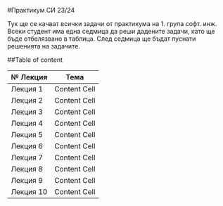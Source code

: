 #Практикум СИ 23/24

Тук ще се качват всички задачи от практикума на 1. група софт. инж. 
Всеки студент има една седмица да реши дадените задачи, като ще бъде отбелязвано в таблица.
След седмица ще бъдат пуснати решенията на задачите.

##Table of content


| № Лекция  | Тема |
| ------------- | ------------- |
| Лекция 1  | Content Cell  |
| Лекция 2  | Content Cell  |
| Лекция 3  | Content Cell  |
| Лекция 4  | Content Cell  |
| Лекция 5  | Content Cell  |
| Лекция 6  | Content Cell  |
| Лекция 7  | Content Cell  |
| Лекция 8  | Content Cell  |
| Лекция 9  | Content Cell  |
| Лекция 10  | Content Cell  |


